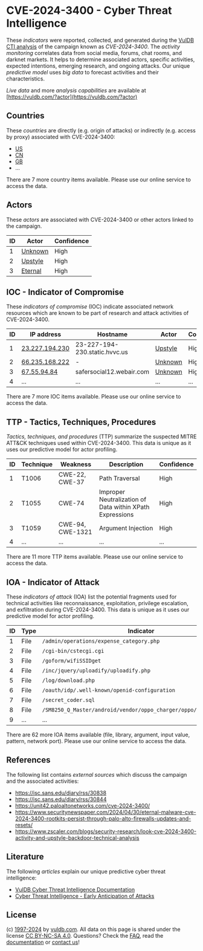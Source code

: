 # CVE-2024-3400 - Cyber Threat Intelligence

These _indicators_ were reported, collected, and generated during the [VulDB CTI analysis](https://vuldb.com/?kb.cti) of the campaign known as _CVE-2024-3400_. The _activity monitoring_ correlates data from social media, forums, chat rooms, and darknet markets. It helps to determine associated actors, specific activities, expected intentions, emerging research, and ongoing attacks. Our unique _predictive model_ uses _big data_ to forecast activities and their characteristics.

_Live data_ and more _analysis capabilities_ are available at [https://vuldb.com/?actor](https://vuldb.com/?actor)

## Countries

These _countries_ are directly (e.g. origin of attacks) or indirectly (e.g. access by proxy) associated with CVE-2024-3400:

* [US](https://vuldb.com/?country.us)
* [CN](https://vuldb.com/?country.cn)
* [GB](https://vuldb.com/?country.gb)
* ...

There are 7 more country items available. Please use our online service to access the data.

## Actors

These _actors_ are associated with CVE-2024-3400 or other actors linked to the campaign.

ID | Actor | Confidence
-- | ----- | ----------
1 | [Unknown](https://vuldb.com/?actor.unknown) | High
2 | [Upstyle](https://vuldb.com/?actor.upstyle) | High
3 | [Eternal](https://vuldb.com/?actor.eternal) | High

## IOC - Indicator of Compromise

These _indicators of compromise_ (IOC) indicate associated network resources which are known to be part of research and attack activities of CVE-2024-3400.

ID | IP address | Hostname | Actor | Confidence
-- | ---------- | -------- | ----- | ----------
1 | [23.227.194.230](https://vuldb.com/?ip.23.227.194.230) | 23-227-194-230.static.hvvc.us | [Upstyle](https://vuldb.com/?actor.upstyle) | High
2 | [66.235.168.222](https://vuldb.com/?ip.66.235.168.222) | - | [Unknown](https://vuldb.com/?actor.unknown) | High
3 | [67.55.94.84](https://vuldb.com/?ip.67.55.94.84) | safersocial12.webair.com | [Unknown](https://vuldb.com/?actor.unknown) | High
4 | ... | ... | ... | ...

There are 7 more IOC items available. Please use our online service to access the data.

## TTP - Tactics, Techniques, Procedures

_Tactics, techniques, and procedures_ (TTP) summarize the suspected MITRE ATT&CK techniques used within CVE-2024-3400. This data is unique as it uses our predictive model for actor profiling.

ID | Technique | Weakness | Description | Confidence
-- | --------- | -------- | ----------- | ----------
1 | T1006 | CWE-22, CWE-37 | Path Traversal | High
2 | T1055 | CWE-74 | Improper Neutralization of Data within XPath Expressions | High
3 | T1059 | CWE-94, CWE-1321 | Argument Injection | High
4 | ... | ... | ... | ...

There are 11 more TTP items available. Please use our online service to access the data.

## IOA - Indicator of Attack

These _indicators of attack_ (IOA) list the potential fragments used for technical activities like reconnaissance, exploitation, privilege escalation, and exfiltration during CVE-2024-3400. This data is unique as it uses our predictive model for actor profiling.

ID | Type | Indicator | Confidence
-- | ---- | --------- | ----------
1 | File | `/admin/operations/expense_category.php` | High
2 | File | `/cgi-bin/cstecgi.cgi` | High
3 | File | `/goform/wifiSSIDget` | High
4 | File | `/inc/jquery/uploadify/uploadify.php` | High
5 | File | `/log/download.php` | High
6 | File | `/oauth/idp/.well-known/openid-configuration` | High
7 | File | `/secret_coder.sql` | High
8 | File | `/SM8250_Q_Master/android/vendor/oppo_charger/oppo/oppo_charger.c` | High
9 | ... | ... | ...

There are 62 more IOA items available (file, library, argument, input value, pattern, network port). Please use our online service to access the data.

## References

The following list contains _external sources_ which discuss the campaign and the associated activities:

* https://isc.sans.edu/diary/rss/30838
* https://isc.sans.edu/diary/rss/30844
* https://unit42.paloaltonetworks.com/cve-2024-3400/
* https://www.securitynewspaper.com/2024/04/30/eternal-malware-cve-2024-3400-rootkits-persist-through-palo-alto-firewalls-updates-and-resets/
* https://www.zscaler.com/blogs/security-research/look-cve-2024-3400-activity-and-upstyle-backdoor-technical-analysis

## Literature

The following _articles_ explain our unique predictive cyber threat intelligence:

* [VulDB Cyber Threat Intelligence Documentation](https://vuldb.com/?kb.cti)
* [Cyber Threat Intelligence - Early Anticipation of Attacks](https://www.scip.ch/en/?labs.20201022)

## License

(c) [1997-2024](https://vuldb.com/?kb.changelog) by [vuldb.com](https://vuldb.com/?kb.about). All data on this page is shared under the license [CC BY-NC-SA 4.0](https://creativecommons.org/licenses/by-nc-sa/4.0/). Questions? Check the [FAQ](https://vuldb.com/?kb.faq), read the [documentation](https://vuldb.com/?kb) or [contact us](https://vuldb.com/?contact)!
